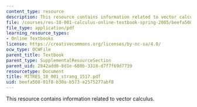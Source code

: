 ```yaml
---
content_type: resource
description: This resource contains information related to vector calculus.
file: /courses/res-18-001-calculus-online-textbook-spring-2005/beefa50801f8b30ab573e2575277abf8_MITRES_18_001_strang_1517.pdf
file_type: application/pdf
learning_resource_types:
- Online Textbooks
license: https://creativecommons.org/licenses/by-nc-sa/4.0/
ocw_type: OCWFile
parent_title: Textbook
parent_type: SupplementalResourceSection
parent_uid: 2842add0-8d1e-680b-3318-d7f7f69d7739
resourcetype: Document
title: MITRES_18_001_strang_1517.pdf
uid: beefa508-01f8-b30a-b573-e2575277abf8
---
```

This resource contains information related to vector calculus.